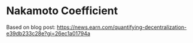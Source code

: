 # Nakamoto Coefficient

Based on blog post: https://news.earn.com/quantifying-decentralization-e39db233c28e?gi=26ec1a01794a

